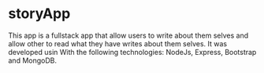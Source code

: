 # storyApp
 This app is a fullstack app that allow users to write about them selves and allow other to read what they have writes about them selves. It was developed usin
With the following technologies: NodeJs, Express, Bootstrap and MongoDB.
